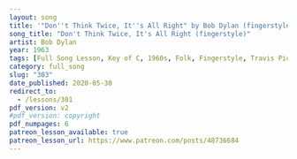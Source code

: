 ```yaml
---
layout: song
title: '"Don''t Think Twice, It''s All Right" by Bob Dylan (fingerstyle version)'
song_title: "Don't Think Twice, It's All Right (fingerstyle)"
artist: Bob Dylan
year: 1963
tags: [Full Song Lesson, Key of C, 1960s, Folk, Fingerstyle, Travis Picking]
category: full_song
slug: "303"
date_published: 2020-05-30
redirect_to:
  - /lessons/301
pdf_version: v2
#pdf_version: copyright
pdf_numpages: 6
patreon_lesson_available: true
patreon_lesson_url: https://www.patreon.com/posts/48736684
---
```


<!-- patreon_lesson_available: true
patreon_lesson_url: https://www.patreon.com/posts/37472250 -->

